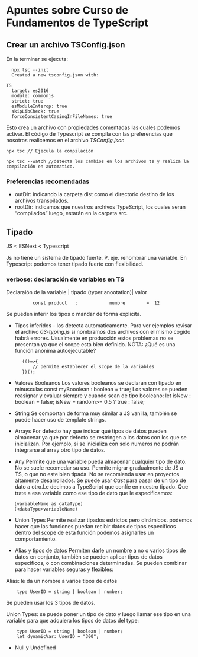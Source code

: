 # Apuntes sobre Curso de Fundamentos de TypeScript

## Crear un archivo TSConfig.json

En la terminar se ejecuta: 
```
  npx tsc --init
  Created a new tsconfig.json with:                                          
                                                                        TS 
  target: es2016
  module: commonjs
  strict: true
  esModuleInterop: true
  skipLibCheck: true
  forceConsistentCasingInFileNames: true
```

Esto crea un archivo con propiedades comentadas las cuales podemos activar. El código de Typescript se compila con las preferencias que nosotros realicemos en el archivo _TSConfig.json_

    npx tsc // Ejecula la compilación
    
    npx tsc --watch //detecta los cambios en los archivos ts y realiza la compilación en automatico. 

### Preferencias recomendadas
* outDir: indicando la carpeta dist como el directorio destino de los archivos transpilados.
* rootDir: indicamos que nuestros archivos TypeScript, los cuales serán “compilados” luego, estarán en la carpeta src.

## Tipado 
JS < ESNext < Typescript

Js no tiene un sistema de tipado fuerte. P. eje. renombrar una variable.
En Typescript podemos tener tipado fuerte con flexibilidad. 

### verbose: declaración de variables en TS
Declaraión de la variable | tipado (typer anootation)| valor
```
          const product   :            numbre        =  12  
```
Se pueden inferir los tipos o mandar de forma explicita. 
 * Tipos inferidos - los detecta automaticamente.
Para ver ejemplos revisar el archivo _03-typing.js_
si nombramos dos archivos con el mismo cógido habrá errores. Usualmente en producción estos problemas no se presentan ya que el scope esta bien definido. 
NOTA: ¿Qué es una función anónima autoejecutable? 
```
      (()=>{
          // permite establecer el scope de la variables
      })(); 
```
 * Valores Booleanos
 Los valores booleanos se declaran con tipado en minusculas 
    const myBooolean : boolean = true;
 Los valores se pueden reasignar y evaluar siempre y cuando sean de tipo booleano: 
      let isNew : boolean = false;
      isNew = random>= 0.5 ? true : false;

 * String 
 Se comportan de forma muy similar a JS vanilla, también se puede hacer uso de template strings.

 * Arrays 
 Por defecto hay que indicar qué tipos de datos pueden almacenar ya que por defecto se restringen a los datos con los que se inicializan. Por ejemplo, si se inicializa con solo numeros no podrán integrarse al array otro tipo de datos. 

 * Any 
 Permite que una variable pueda almacenar cualquier tipo de dato. No se suele recomedar su uso. Permite migrar gradualmente de JS a TS, o que no este bien tipada. No se recomienda usar en proyectos altamente desarrollados. 
 Se puede usar _Cast_ para pasar de un tipo de dato a otro.Le decimos a TypeScript que confíe en nuestro tipado. Que trate a esa variable como ese tipo de dato que le especificamos:
 ```
    (variableName as dataType)
    (<dataType>variableName)
 ```
* Union Types
 Permite realizar tipados estrictos pero dinámicos. podemos hacer que las funciones puedan recibir datos de tipos especificos dentro del scope de esta función podemos asignarles un comportamiento.

* Alias y tipos de datos
Permiten darle un nombre a no o varios tipos de datos en conjunto, también se pueden aplicar tipos de datos especificos, o con combinaciones determinadas. 
Se pueden combinar para hacer variables seguras y flexibles: 

Alias: le da un nombre a varios tipos de datos
```
    type UserID = string | boolean | number;
```
Se pueden usar los 3 tipos de datos. 

Union Types: se puede poner un tipo de dato y luego llamar ese tipo en una variable para que adquiera los tipos de datos del type: 
```
    type UserID = string | boolean | number;
    let dynamicVar: UserID = "300";
```
* Null y Undefined




